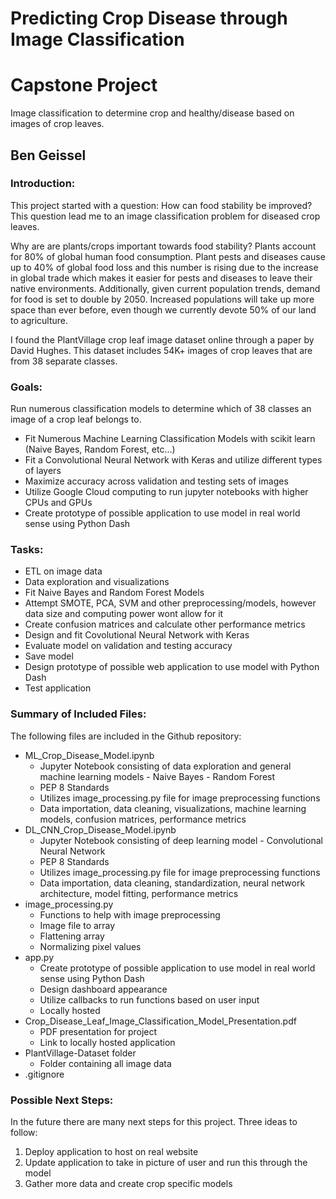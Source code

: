 # **Predicting Crop Disease through Image Classification**
# Capstone Project
Image classification to determine crop and healthy/disease based on images of crop leaves.

## Ben Geissel

### Introduction:
This project started with a question: How can food stability be improved? This question lead me to an image classification problem for diseased crop leaves.

Why are are plants/crops important towards food stability? Plants account for 80% of global human food consumption. Plant pests and diseases cause up to 40% of global food loss and this number is rising due to the increase in global trade which makes it easier for pests and diseases to leave their native environments. Additionally, given current population trends, demand for food is set to double by 2050. Increased populations will take up more space than ever before, even though we currently devote 50% of our land to agriculture.

I found the PlantVillage crop leaf image dataset online through a paper by David Hughes. This dataset includes 54K+ images of crop leaves that are from 38 separate classes.

### Goals:
Run numerous classification models to determine which of 38 classes an image of a crop leaf belongs to.
- Fit Numerous Machine Learning Classification Models with scikit learn (Naive Bayes, Random Forest, etc...)
- Fit a Convolutional Neural Network with Keras and utilize different types of layers
- Maximize accuracy across validation and testing sets of images
- Utilize Google Cloud computing to run jupyter notebooks with higher CPUs and GPUs
- Create prototype of possible application to use model in real world sense using Python Dash

### Tasks:
- ETL on image data
- Data exploration and visualizations
- Fit Naive Bayes and Random Forest Models
- Attempt SMOTE, PCA, SVM and other preprocessing/models, however data size and computing power wont allow for it
- Create confusion matrices and calculate other performance metrics
- Design and fit Covolutional Neural Network with Keras
- Evaluate model on validation and testing accuracy
- Save model
- Design prototype of possible web application to use model with Python Dash
- Test application

### Summary of Included Files:
The following files are included in the Github repository:
- ML_Crop_Disease_Model.ipynb
    - Jupyter Notebook consisting of data exploration and general machine learning models
          - Naive Bayes
          - Random Forest
    - PEP 8 Standards
    - Utilizes image_processing.py file for image preprocessing functions
    - Data importation, data cleaning, visualizations, machine learning models, confusion matrices, performance metrics
- DL_CNN_Crop_Disease_Model.ipynb
    - Jupyter Notebook consisting of deep learning model
          - Convolutional Neural Network
    - PEP 8 Standards
    - Utilizes image_processing.py file for image preprocessing functions
    - Data importation, data cleaning, standardization, neural network architecture, model fitting, performance metrics
- image_processing.py
   - Functions to help with image preprocessing
   - Image file to array
   - Flattening array
   - Normalizing pixel values
- app.py
   - Create prototype of possible application to use model in real world sense using Python Dash
   - Design dashboard appearance
   - Utilize callbacks to run functions based on user input
   - Locally hosted
- Crop_Disease_Leaf_Image_Classification_Model_Presentation.pdf
   - PDF presentation for project
   - Link to locally hosted application
- PlantVillage-Dataset folder
   - Folder containing all image data
- .gitignore

### Possible Next Steps:
In the future there are many next steps for this project. Three ideas to follow:
1. Deploy application to host on real website
2. Update application to take in picture of user and run this through the model
3. Gather more data and create crop specific models
